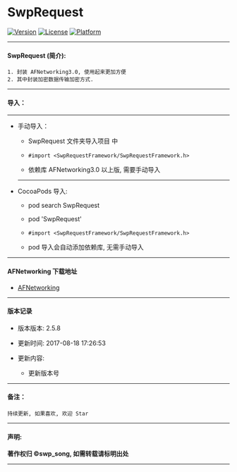 # SwpRequest


[![Version](https://img.shields.io/cocoapods/v/SwpRequest.svg?style=flat)](https://img.shields.io/cocoapods/v/SwpRequest.svg?style=flat) [![License](https://img.shields.io/cocoapods/l/SwpRequest.svg?style=flat)](https://img.shields.io/cocoapods/l/SwpRequest.svg?style=flat) [![Platform](https://img.shields.io/cocoapods/p/SwpRequest.svg?style=flat)](https://img.shields.io/cocoapods/p/SwpRequest.svg?style=flat)

-------

#### SwpRequest (简介):

```
1. 封装 AFNetworking3.0, 使用起来更加方便
2. 其中封装加密数据传输加密方式.
```

-------

#### 导入：

-------

* 手动导入：

	* SwpRequest 文件夹导入项目 中

	* `#import <SwpRequestFramework/SwpRequestFramework.h>`

	* 依赖库   AFNetworking3.0 以上版, 需要手动导入

	-------

* CocoaPods 导入:

	* pod search SwpRequest

	* pod 'SwpRequest'

	* `#import <SwpRequestFramework/SwpRequestFramework.h>`

	* pod 导入会自动添加依赖库, 无需手动导入


-------

#### AFNetworking 下载地址

* [AFNetworking](https://github.com/AFNetworking/AFNetworking)   

-------

#### 版本记录

* 版本版本: 2.5.8

* 更新时间: 2017-08-18 17:26:53

* 更新内容:
	* 更新版本号

-------


#### 备注：
```
持续更新, 如果喜欢, 欢迎 Star
```

-------

#### 声明:

**著作权归 ©swp_song, 如需转载请标明出处**

-------
